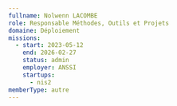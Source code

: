 ```yaml
---
fullname: Nolwenn LACOMBE
role: Responsable Méthodes, Outils et Projets
domaine: Déploiement
missions:
  - start: 2023-05-12
    end: 2026-02-27
    status: admin
    employer: ANSSI
    startups:
      - nis2
memberType: autre
---
```

